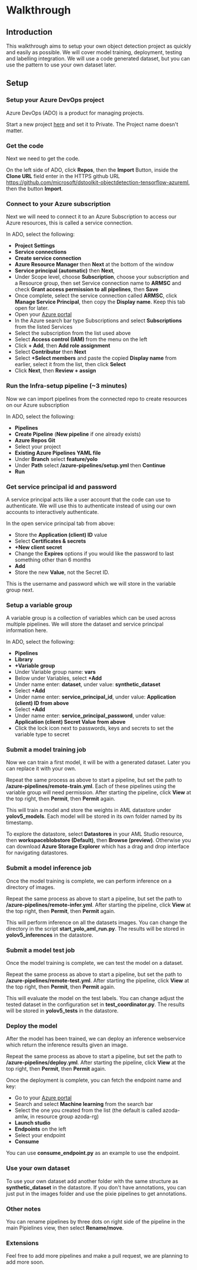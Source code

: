 # Walkthrough

## Introduction

This walkthrough aims to setup your own object detection project as quickly and easily as possible. We will cover model training, deployment, testing and labelling integration. We will use a code generated dataset, but you can use the pattern to use your own dataset later.

## Setup

### Setup your Azure DevOps project

Azure DevOps (ADO) is a product for managing projects.

Start a new project [here](https://dev.azure.com) and set it to Private. The Project name doesn't matter.

### Get the code

Next we need to get the code.

On the left side of ADO, click **Repos**, then the **Import** Button, inside the **Clone URL** field enter in the HTTPS github URL https://github.com/microsoft/dstoolkit-objectdetection-tensorflow-azureml, then the button **Import**.

### Connect to your Azure subscription

Next we will need to connect it to an Azure Subscription to access our Azure resources, this is called a service connection.

In ADO, select the following:
- **Project Settings**
- **Service connections**
- **Create service connection**
- **Azure Resource Manager** then **Next** at the bottom of the window
- **Service principal (automatic)** then **Next**,
-  Under Scope level, choose **Subscription**, choose your subscription and a Resource group, then set Service connection name to **ARMSC** and check **Grant access permission to all pipelines**, then **Save**
- Once complete, select the service connection called **ARMSC**, click **Manage Service Principal**, then copy the **Display name**. Keep this tab open for later.
- Open your [Azure portal](https://portal.azure.com)
- In the Azure search bar type Subscriptions and select **Subscriptions** from the listed Services
- Select the subscription from the list used above
- Select **Access control (IAM)** from the menu on the left
- Click **+ Add**, then **Add role assignment**
- Select **Contributor** then **Next**
- Select **+Select members** and paste the copied **Display name** from earlier, select it from the list, then click **Select**
- Click **Next**, then **Review + assign**

### Run the Infra-setup pipeline (~3 minutes)

Now we can import pipelines from the connected repo to create resources on our Azure subscription

In ADO, select the following:
- **Pipelines**
- **Create Pipeline** (**New pipeline** if one already exists)
- **Azure Repos Git**
- Select your project
- **Existing Azure Pipelines YAML file**
- Under **Branch** select **feature/yolo**
- Under **Path** select **/azure-pipelines/setup.yml** then **Continue**
- **Run**

### Get service principal id and password

A service principal acts like a user account that the code can use to authenticate. We will use this to authenticate instead of using our own accounts to interactively authenticate.

In the open service principal tab from above:
- Store the **Application (client) ID** value
- Select **Certificates & secrets**
- **+New client secret**
- Change the **Expires** options if you would like the password to last something other than 6 months
- **Add**
- Store the new **Value**, not the Secret ID.

This is the username and password which we will store in the variable group next.
 
### Setup a variable group

A variable group is a collection of variables which can be used across multiple pipelines. We will store the dataset and service principal information here.

In ADO, select the following:
- **Pipelines**
- **Library**
- **+Variable group**
- Under Variable group name: **vars**
- Below under Variables, select **+Add**
- Under name enter: **dataset**, under value: **synthetic_dataset**
- Select **+Add**
- Under name enter: **service_principal_id**, under value: **Application (client) ID from above**
- Select **+Add**
- Under name enter: **service_principal_password**, under value: **Application (client) Secret Value from above**
- Click the lock icon next to passwords, keys and secrets to set the variable type to secret

### Submit a model training job

Now we can train a first model, it will be with a generated dataset. Later you can replace it with your own.

Repeat the same process as above to start a pipeline, but set the path to **/azure-pipelines/remote-train.yml**. Each of these pipelines using the variable group will need permission. After starting the pipeline, click **View** at the top right, then **Permit**, then **Permit** again.

This will train a model and store the weights in AML datastore under **yolov5_models**. Each model will be stored in its own folder named by its timestamp.

To explore the datastore, select **Datastores** in your AML Studio resource, then **workspaceblobstore (Default)**, then **Browse (preview)**. Otherwise you can download **Azure Storage Explorer** which has a drag and drop interface for navigating datastores.

### Submit a model inference job

Once the model training is complete, we can perform inference on a directory of images.

Repeat the same process as above to start a pipeline, but set the path to **/azure-pipelines/remote-infer.yml**. After starting the pipeline, click **View** at the top right, then **Permit**, then **Permit** again.

This will perform inference on all the datasets images. You can change the directory in the script **start_yolo_aml_run.py**. The results will be stored in **yolov5_inferences** in the datastore.

### Submit a model test job

Once the model training is complete, we can test the model on a dataset.

Repeat the same process as above to start a pipeline, but set the path to **/azure-pipelines/remote-test.yml**. After starting the pipeline, click **View** at the top right, then **Permit**, then **Permit** again.

This will evaluate the model on the test labels. You can change adjust the tested dataset in the configuration set in **test_coordinator.py**. The results will be stored in **yolov5_tests** in the datastore.

### Deploy the model

After the model has been trained, we can deploy an inference webservice which return the inference results given an image.

Repeat the same process as above to start a pipeline, but set the path to **/azure-pipelines/deploy.yml**. After starting the pipeline, click **View** at the top right, then **Permit**, then **Permit** again.

Once the deployment is complete, you can fetch the endpoint name and key:
- Go to your [Azure portal](https://portal.azure.com)
- Search and select **Machine learning** from the search bar
- Select the one you created from the list (the default is called azoda-amlw, in resource group azoda-rg)
- **Launch studio**
- **Endpoints** on the left
- Select your endpoint
- **Consume**

You can use **consume_endpoint.py** as an example to use the endpoint. 

### Use your own dataset

To use your own dataset add another folder with the same structure as **synthetic_dataset** in the datastore. If you don't have annotations, you can just put in the images folder and use the pixie pipelines to get annotations.

### Other notes

You can rename pipelines by three dots on right side of the pipeline in the main Pipielines view, then select **Rename/move**.

### Extensions

Feel free to add more pipelines and make a pull request, we are planning to add more soon.